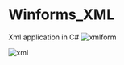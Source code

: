 # Winforms_XML
Xml application in C#
![xmlform](https://user-images.githubusercontent.com/46112568/163954683-fc827c6f-6dd9-4a53-b506-cf4386dc1552.PNG)

![xml](https://user-images.githubusercontent.com/46112568/163954733-1309b6d1-ecdc-451a-9ab2-01bea56f5ab4.PNG)
